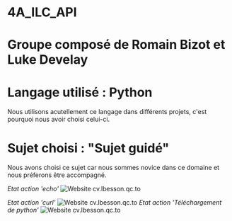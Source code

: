 # 4A_ILC_API

# **Groupe composé de Romain Bizot et Luke Develay**

# Langage utilisé : Python

Nous utilisons acutellement ce langage dans différents projets, c'est pourquoi nous avoir choisi celui-ci. 

# **Sujet choisi : "Sujet guidé"**

Nous avons choisi ce sujet car nous sommes novice dans ce domaine et nous préferons être accompagné.


*Etat action 'echo'*
![Website cv.lbesson.qc.to](https://github.com/romainbcode/4A_ILC_API/actions/workflows/buildAPP.yml/badge.svg)

*Etat action 'curl'*
![Website cv.lbesson.qc.to](https://github.com/romainbcode/4A_ILC_API/actions/workflows/newpush.yml/badge.svg)
*Etat action 'Téléchargement de python'*
![Website cv.lbesson.qc.to](https://github.com/romainbcode/4A_ILC_API/actions/workflows/curl.yml/badge.svg)



